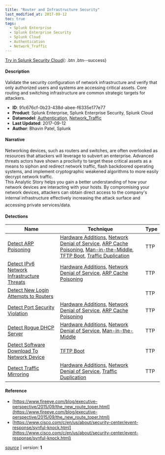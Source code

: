 ```yaml
---
title: "Router and Infrastructure Security"
last_modified_at: 2017-09-12
toc: true
tags:
  - Splunk Enterprise
  - Splunk Enterprise Security
  - Splunk Cloud
  - Authentication
  - Network_Traffic
---
```


[Try in Splunk Security Cloud](https://www.splunk.com/en_us/cyber-security.html){: .btn .btn--success}

#### Description

Validate the security configuration of network infrastructure and verify that only authorized users and systems are accessing critical assets. Core routing and switching infrastructure are common strategic targets for attackers.

- **ID**: 91c676cf-0b23-438d-abee-f6335e177e77
- **Product**: Splunk Enterprise, Splunk Enterprise Security, Splunk Cloud
- **Datamodel**: [Authentication](https://docs.splunk.com/Documentation/CIM/latest/User/Authentication), [Network_Traffic](https://docs.splunk.com/Documentation/CIM/latest/User/NetworkTraffic)
- **Last Updated**: 2017-09-12
- **Author**: Bhavin Patel, Splunk

#### Narrative

Networking devices, such as routers and switches, are often overlooked as resources that attackers will leverage to subvert an enterprise. Advanced threats actors have shown a proclivity to target these critical assets as a means to siphon and redirect network traffic, flash backdoored operating systems, and implement cryptographic weakened algorithms to more easily decrypt network traffic.\
This Analytic Story helps you gain a better understanding of how your network devices are interacting with your hosts. By compromising your network devices, attackers can obtain direct access to the company's internal infrastructure&#151; effectively increasing the attack surface and accessing private services/data.

#### Detections

| Name        | Technique   | Type         |
| ----------- | ----------- |--------------|
| [Detect ARP Poisoning](/network/detect_arp_poisoning/) | [Hardware Additions](/tags/#hardware-additions), [Network Denial of Service](/tags/#network-denial-of-service), [ARP Cache Poisoning](/tags/#arp-cache-poisoning), [Man-in-the-Middle](/tags/#man-in-the-middle), [TFTP Boot](/tags/#tftp-boot), [Traffic Duplication](/tags/#traffic-duplication) | TTP |
| [Detect IPv6 Network Infrastructure Threats](/network/detect_ipv6_network_infrastructure_threats/) | [Hardware Additions](/tags/#hardware-additions), [Network Denial of Service](/tags/#network-denial-of-service), [ARP Cache Poisoning](/tags/#arp-cache-poisoning) | TTP |
| [Detect New Login Attempts to Routers](/application/detect_new_login_attempts_to_routers/) |  | TTP |
| [Detect Port Security Violation](/network/detect_port_security_violation/) | [Hardware Additions](/tags/#hardware-additions), [Network Denial of Service](/tags/#network-denial-of-service), [ARP Cache Poisoning](/tags/#arp-cache-poisoning) | TTP |
| [Detect Rogue DHCP Server](/network/detect_rogue_dhcp_server/) | [Hardware Additions](/tags/#hardware-additions), [Network Denial of Service](/tags/#network-denial-of-service), [Man-in-the-Middle](/tags/#man-in-the-middle) | TTP |
| [Detect Software Download To Network Device](/network/detect_software_download_to_network_device/) | [TFTP Boot](/tags/#tftp-boot) | TTP |
| [Detect Traffic Mirroring](/network/detect_traffic_mirroring/) | [Hardware Additions](/tags/#hardware-additions), [Network Denial of Service](/tags/#network-denial-of-service), [Traffic Duplication](/tags/#traffic-duplication) | TTP |

#### Reference

* [https://www.fireeye.com/blog/executive-perspective/2015/09/the_new_route_toper.html](https://www.fireeye.com/blog/executive-perspective/2015/09/the_new_route_toper.html)
* [https://www.cisco.com/c/en/us/about/security-center/event-response/synful-knock.html](https://www.cisco.com/c/en/us/about/security-center/event-response/synful-knock.html)



[*source*](https://github.com/splunk/security_content/tree/develop/stories/router_and_infrastructure_security.yml) \| *version*: **1**